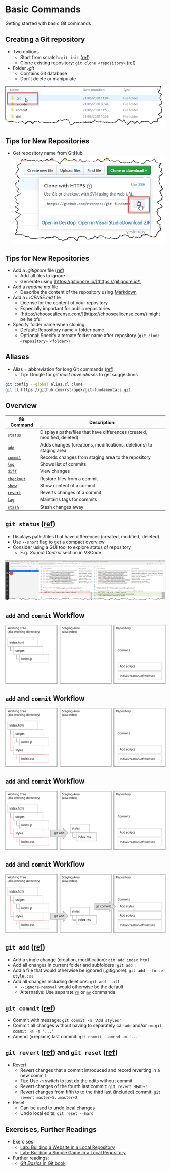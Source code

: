 # Basic Commands

Getting started with basic Git commands


## Creating a Git repository

* Two options <!-- .element: class="fragment" -->
  * Start from scratch: `git init` ([ref](https://git-scm.com/docs/git-init))
  * Clone existing repository: `git clone <repository>` ([ref](https://git-scm.com/docs/git-clone))
* Folder <!-- .element: class="fragment" --> *.git*
  * Contains Git database
  * Don't delete or manipulate

![.git Folder](0020-basic-commands/git-folder.png) <!-- .element: class="fragment" -->


## Tips for New Repositories

* Get repository name from GitHub
  ![GitHub get repository name](0020-basic-commands/github-get-repository.png)


## Tips for New Repositories

* Add <!-- .element: class="fragment" --> a *.gitignore* file ([ref](https://git-scm.com/docs/gitignore))
  * Add all files to ignore
  * Generate using [https://gitignore.io/](https://gitignore.io/)
* Add <!-- .element: class="fragment" --> a *readme.md* file
  * Describe the content of the repository using [Markdown](https://en.wikipedia.org/wiki/Markdown)
* Add <!-- .element: class="fragment" --> a *LICENSE.md* file
  * License for the content of your repository
  * Especially important for public repositories
  * [https://choosealicense.com/](https://choosealicense.com/) might be helpful
* Specify <!-- .element: class="fragment" --> folder name when cloning
  * Default: Repository name = folder name
  * Optional: Specify alternate folder name after repository (`git clone <repository> <folder>`)


## Aliases

* Alias = abbreviation for long Git commands ([ref](https://git-scm.com/book/en/v2/Git-Basics-Git-Aliases))
  * Tip: Google for *git must have aliases* to get suggestions

```bash
git config --global alias.cl clone
git cl https://github.com/rstropek/git-fundamentals.git
```


## Overview

| Git Command                                         | Description                                                             |
| --------------------------------------------------- | ----------------------------------------------------------------------- |
| [`status`](https://git-scm.com/docs/git-status)     | Displays paths/files that have differences (created, modified, deleted) |
| [`add`](https://git-scm.com/docs/git-add)           | Adds changes (creations, modifications, deletions) to staging area      |
| [`commit`](https://git-scm.com/docs/git-commit)     | Records changes from staging area to the repository                     |
| [`log`](https://git-scm.com/docs/git-log)           | Shows list of commits                                                   |
| [`diff`](https://git-scm.com/docs/git-diff)         | View changes                                                            |
| [`checkout`](https://git-scm.com/docs/git-checkout) | Restore files from a commit                                             |
| [`show`](https://git-scm.com/docs/git-show)         | Show content of a commit                                                |
| [`revert`](https://git-scm.com/docs/git-revert)     | Reverts changes of a commit                                             |
| [`tag`](https://git-scm.com/docs/git-tag)           | Maintains tags for commits                                              |
| [`stash`](https://git-scm.com/docs/git-stash)       | Stash changes away                                                      |


## `git status` ([ref](https://git-scm.com/docs/git-status))

* Displays <!-- .element: class="fragment" --> paths/files that have differences (created, modified, deleted)
* Use <!-- .element: class="fragment" --> `--short` flag to get a compact overview
* Consider <!-- .element: class="fragment" --> using a GUI tool to explore status of repository
  * E.g. *Source Control* section in VSCode

![Source Control in VSCode](0020-basic-commands/vscode-source-control.png) <!-- .element: class="fragment" -->


## `add` and `commit` Workflow <!-- .slide: data-transition="slide-in fade-out" -->

![Workflow for add and commit commands](0020-basic-commands/add-commit-workflow-step-1.svg)


## `add` and `commit` Workflow <!-- .slide: data-transition="fade" -->

![Workflow for add and commit commands](0020-basic-commands/add-commit-workflow-step-2.svg)


## `add` and `commit` Workflow <!-- .slide: data-transition="fade" -->

![Workflow for add and commit commands](0020-basic-commands/add-commit-workflow-step-3.svg)


## `add` and `commit` Workflow <!-- .slide: data-transition="fade-in slide-out" -->

![Workflow for add and commit commands](0020-basic-commands/add-commit-workflow.svg)


## `git add` ([ref](https://git-scm.com/docs/git-add))

* Add <!-- .element: class="fragment" --> a single change (creation, modification): `git add index.html`
* Add <!-- .element: class="fragment" --> all changes in current folder and subfolders: `git add .`
* Add <!-- .element: class="fragment" --> a file that would otherwise be ignored (.gitignore): `git add --force style.css`
* Add <!-- .element: class="fragment" --> all changes including deletions: `git add --all .`
  * `--ignore-removal` would otherwise be the default
  * Alternative: Use separate [`rm`](https://git-scm.com/docs/git-rm) or [`mv`](https://git-scm.com/docs/git-mv) commands


## `git commit` ([ref](https://git-scm.com/docs/git-commit))

* Commit <!-- .element: class="fragment" --> with message: `git commit -m 'Add styles'`
* Commit <!-- .element: class="fragment" --> all changes without having to separately call `add` and/or `rm`: `git commit -a -m '...'`
* Amend <!-- .element: class="fragment" --> (=replace) last commit: `git commit --amend -m '...'`


## `git revert` ([ref](https://git-scm.com/docs/git-revert)) and `git reset` ([ref](https://git-scm.com/docs/git-reset))

* Revert <!-- .element: class="fragment" -->
  * Revert changes that a commit introduced and record reverting in a new commit
  * Tip: Use `-n` switch to just do the edits without commit
  * Revert changes of the fourth last commit: `git revert HEAD~3`
  * Revert changes from fifth to to the third last (included) commit: `git revert master~5..master~2`
* Reset <!-- .element: class="fragment" -->
  * Can be used to undo local changes
  * Undo local edits: `git reset --hard`


## Exercises, Further Readings

* Exercises
  * [Lab: Building a Website in a Local Repository](https://github.com/rstropek/git-fundamentals/blob/master/content/labs/0020-local-repo.md)
  * [Lab: Building a Simple Game in a Local Repository](https://github.com/rstropek/git-fundamentals/blob/master/content/labs/0030-tags-stashing.md)
* Further readings:
  * [*Git Basics* in Git book](https://git-scm.com/book/en/v2/Git-Basics-Getting-a-Git-Repository)
